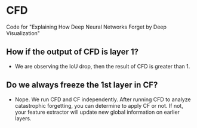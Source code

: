 # CFD
Code for "Explaining How Deep Neural Networks Forget by Deep Visualization"

## How if the output of CFD is layer 1?
- We are observing the IoU drop, then the result of CFD is greater than 1.

## Do we always freeze the 1st layer in CF?
- Nope. We run CFD and CF independently. After running CFD to analyze catastrophic forgetting, you can determine to apply CF or not.
If not, your feature extractor will update new global information on earlier layers. 
